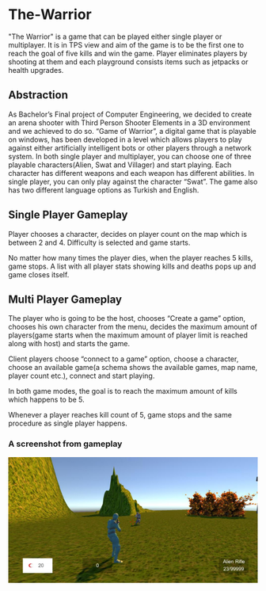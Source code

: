 # The-Warrior
"The Warrior" is a game that can be played either single player or multiplayer. It
is in TPS view and aim of the game is to be the first one to reach the goal of five kills
and win the game. Player eliminates players by shooting at them and each playground
consists items such as jetpacks or health upgrades.

## Abstraction
As Bachelor’s Final project of Computer Engineering, we decided to create an
arena shooter with Third Person Shooter Elements in a 3D environment and we
achieved to do so. “Game of Warrior”, a digital game that is playable on windows, has
been developed in a level which allows players to play against either artificially
intelligent bots or other players through a network system. In both single player and
multiplayer, you can choose one of three playable characters(Alien, Swat and Villager)
and start playing. Each character has different weapons and each weapon has different
abilities. In single player, you can only play against the character “Swat”. The game
also has two different language options as Turkish and English.

## Single Player Gameplay
Player chooses a character, decides on player count on the map which is between 2 and
4. Difficulty is selected and game starts.

No matter how many times the player dies, when the player reaches 5 kills, game stops.
A list with all player stats showing kills and deaths pops up and game closes itself.

## Multi Player Gameplay
The player who is going to be the host, chooses “Create a game” option, chooses his
own character from the menu, decides the maximum amount of players(game starts
when the maximum amount of player limit is reached along with host) and starts the
game.

Client players choose “connect to a game” option, choose a character, choose an
available game(a schema shows the available games, map name, player count etc.),
connect and start playing.

In both game modes, the goal is to reach the maximum amount of kills which happens
to be 5.

Whenever a player reaches kill count of 5, game stops and the same procedure as single
player happens.

### A screenshot from gameplay
<img src="https://raw.githubusercontent.com/ksavas/The-Warrior/master/w1.png">
